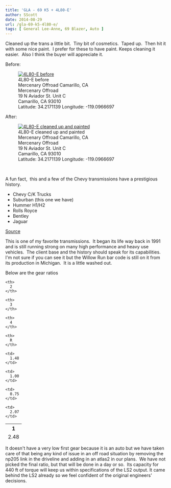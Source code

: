```yaml
---
title: 'GLA - 69 K5 + 4L80-E'
author: SScott
date: 2014-08-29
url: /gla-69-k5-4l80-e/
tags: [ General Lee-Anne, 69 Blazer, Auto ]
---
```

Cleaned up the trans a little bit.  Tiny bit of cosmetics.  Taped up.  Then hit it with some nice paint.  I prefer for these to have paint. Keeps cleaning it easier.  Also I think the buyer will appreciate it.

Before:

<figure itemprop="associatedMedia" itemscope itemtype="http://schema.org/ImageObject">
    <a href="http://img.scotttactical.com/images/legacy/generalleeanne/IMG_0417.jpg" itemprop="contentUrl" data-size="1200x800">
    <img src="http://img.scotttactical.com/images/legacy/generalleeanne/thumbs/thumbs_IMG_0417.jpg" itemprop="thumbnail" alt="4L80-E before" />
    </a>
    <figcaption itemprop="caption description">4L80-E before</figcaption>
    <span itemprop="author">Mercenary Offroad</span>
    <span itemprop="contentLocation">Camarillo, CA</span>
    <div itemscope itemtype="http://schema.org/Place">
      <span itemprop="name">Mercenary Offroad</span></h1>
        <div class="address" itemprop="address" itemscope itemtype="http://schema.org/PostalAddress">
          <span itemprop="streetAddress">19 N Aviador St. Unit C</span><br>
          <span itemprop="addressLocality">Camarillo</span>,
          <span itemprop="addressRegion">CA</span>
          <span itemprop="postalCode">93010</span>
        </div>
      <div itemprop="geo" itemscope itemtype="http://schema.org/GeoCoordinates">
        Latitude: 34.2171139
        Longitude: -119.0966697
        <meta itemprop="latitude" content="34.2171139" />
        <meta itemprop="longitude" content="-119.0966697" />
      </div>
    </div>
</figure>

After:

<figure itemprop="associatedMedia" itemscope itemtype="http://schema.org/ImageObject">
    <a href="http://img.scotttactical.com/images/legacy/generalleeanne/IMG_0454-1.jpg" itemprop="contentUrl" data-size="1200x800">
    <img src="http://img.scotttactical.com/images/legacy/generalleeanne/thumbs/thumbs_IMG_0454-1.jpg" itemprop="thumbnail" alt="4L80-E cleaned up and painted" />
    </a>
    <figcaption itemprop="caption description">4L80-E cleaned up and painted</figcaption>
    <span itemprop="author">Mercenary Offroad</span>
    <span itemprop="contentLocation">Camarillo, CA</span>
    <div itemscope itemtype="http://schema.org/Place">
      <span itemprop="name">Mercenary Offroad</span></h1>
        <div class="address" itemprop="address" itemscope itemtype="http://schema.org/PostalAddress">
          <span itemprop="streetAddress">19 N Aviador St. Unit C</span><br>
          <span itemprop="addressLocality">Camarillo</span>,
          <span itemprop="addressRegion">CA</span>
          <span itemprop="postalCode">93010</span>
        </div>
      <div itemprop="geo" itemscope itemtype="http://schema.org/GeoCoordinates">
        Latitude: 34.2171139
        Longitude: -119.0966697
        <meta itemprop="latitude" content="34.2171139" />
        <meta itemprop="longitude" content="-119.0966697" />
      </div>
    </div>
</figure>


&nbsp;

A fun fact,  this and a few of the Chevy transmissions have a prestigious history.

  * Chevy C/K Trucks
  * Suburban (this one we have)
  * Hummer H1/H2
  * Rolls Royce
  * Bentley
  * Jaguar

[Source](https://en.wikipedia.org/wiki/GM_4L80-E_transmission)


This is one of my favorite transmissions.  It began its life way back in 1991 and is still running strong on many high performance and heavy use vehicles.  The client base and the history should speak for its capabilities. I'm not sure if you can see it but the Willow Run bar code is still on it from its production in Michigan.  It is a little washed out.

Below are the gear ratios

<table class="wikitable" style="height: 52px;" width="172">
  <tr>
    <th>
      1
    </th>
    
    <th>
      2
    </th>
    
    <th>
      3
    </th>
    
    <th>
      4
    </th>
    
    <th>
      R
    </th>
  </tr>
  
  <tr>
    <td>
      2.48
    </td>
    
    <td>
      1.48
    </td>
    
    <td>
      1.00
    </td>
    
    <td>
      0.75
    </td>
    
    <td>
      2.07
    </td>
  </tr>
</table>

It doesn't have a very low first gear because it is an auto but we have taken care of that being any kind of issue in an off road situation by removing the np205 link in the driveline and adding in an atlas2 in our plans.  We have not picked the final ratio, but that will be done in a day or so.  Its capacity for 440 ft of torque will keep us within specifications of the LS2 output. It came behind the LS2 already so we feel confident of the original engineers' decisions.

&nbsp;
